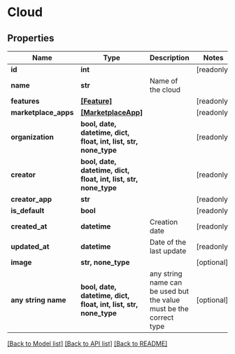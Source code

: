 # Cloud


## Properties
Name | Type | Description | Notes
------------ | ------------- | ------------- | -------------
**id** | **int** |  | [readonly] 
**name** | **str** | Name of the cloud | 
**features** | [**[Feature]**](Feature.md) |  | [readonly] 
**marketplace_apps** | [**[MarketplaceApp]**](MarketplaceApp.md) |  | [readonly] 
**organization** | **bool, date, datetime, dict, float, int, list, str, none_type** |  | [readonly] 
**creator** | **bool, date, datetime, dict, float, int, list, str, none_type** |  | [readonly] 
**creator_app** | **str** |  | [readonly] 
**is_default** | **bool** |  | [readonly] 
**created_at** | **datetime** | Creation date | [readonly] 
**updated_at** | **datetime** | Date of the last update | [readonly] 
**image** | **str, none_type** |  | [optional] 
**any string name** | **bool, date, datetime, dict, float, int, list, str, none_type** | any string name can be used but the value must be the correct type | [optional]

[[Back to Model list]](../README.md#documentation-for-models) [[Back to API list]](../README.md#documentation-for-api-endpoints) [[Back to README]](../README.md)


